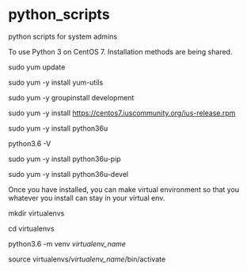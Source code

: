 # python_scripts
python scripts for system admins

To use Python 3 on CentOS 7. Installation methods are being shared.

sudo yum update

sudo yum -y install yum-utils

sudo yum -y groupinstall development

sudo yum -y install https://centos7.iuscommunity.org/ius-release.rpm

sudo yum -y install python36u

python3.6 -V

sudo yum -y install python36u-pip

sudo yum -y install python36u-devel


Once you have installed, you can make virtual environment so that you whatever you install can stay in your virtual env.

mkdir virtualenvs

cd virtualenvs

python3.6 -m venv *virtualenv_name*

source virtualenvs/*virtualenv_name*/bin/activate
